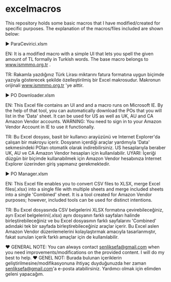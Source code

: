 # excelmacros
This repository holds some basic macros that I have modified/created for specific purposes. The explanation of the macros/files included are shown below: 

► ParaCevirici.xlsm

  EN: It is a modified macro with a simple UI that lets you spell the given amount of TL formally in Turkish words. The base macro belongs to www.ismmmo.org.tr .

  TR: Rakamla yazdığınız Türk Lirası miktarını fatura formatına uygun biçimde yazıyla gösterecek şekilde özelleştirilmiş bir Excel makrosudur. Makronun orijinali www.ismmmo.org.tr 'ye aittir.

► PO Downloader.xlsm

  EN: This Excel file contains an UI and and a macro runs on Microsoft IE. By the help of that tool, you can automatically download the POs that you will list in the 'Data' sheet. It can be used for US as well as UK, AU and CA Amazon Vendor accounts. WARNING: You need to sign in to your Amazon Vendor Account in IE to use it functionally.
  
  TR: Bu Excel dosyası, basit bir kullanıcı arayüzünü ve Internet Explorer'da çalışan bir makroyu içerir. Dosyanın içerdiği araçlar yardımıyla 'Data' sekmesindeki POları otomatik olarak indirebilirsiniz. US hesaplarıyla beraber UK, AU ve CA Amazon Vendor hesapları için kullanılabilir. UYARI: İçeriği düzgün bir biçimde kullanabilmek için Amazon Vendor hesabınıza Internet Explorer üzerinden giriş yapmanız gerekmektedir.
  
► PO Manager.xlsm  
  
  EN: This Excel file enables you to convert CSV files to XLSX, merge Excel files(.xlsx) into a single file with multiple sheets and merge included sheets into a single 'Combined' sheet. It is a tool created for Amazon Vendor purposes; however, included tools can be used for distinct intentions.
  
  TR: Bu Excel dosyasında CSV belgelerini XLSX formatına çevirebileceğiniz, ayrı Excel belgelerini(.xlsx) aynı dosyanın farklı sayfaları halinde birleştirebileceğiniz ve bu Excel dosyasının farklı sayfalarını 'Combined' adındaki tek bir sayfada birleştirebileceğiniz araçlar içerir. Bu Excel aslen Amazon Vendor düzenlemelerini kolaylaştırmak amacıyla tasarlanmıştır, fakat sunulan içerik farklı amaçlar için de kullanılabilir.



♥ GENERAL NOTE: You can always contact senliksefa@gmail.com when you need improvements/modifications on the provided content. I will do my best to help.
♥ GENEL NOT: Burada bulunan içeriklerin geliştirilmesine/modifikasyonuna ihtiyaç duyduğunuzda her zaman senliksefa@gmail.com'a e-posta atabilirsiniz. Yardımcı olmak için elimden geleni yapacağım.
